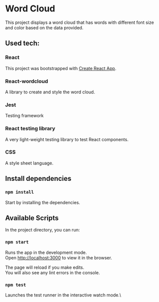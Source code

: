 # Word Cloud

This project displays a word cloud that has words with different font size and color based on the data provided.

## Used tech:

### React

This project was bootstrapped with [Create React App](https://github.com/facebook/create-react-app).

### React-wordcloud

A library to create and style the word cloud.

### Jest

Testing framework

### React testing library

A very light-weight testing library to test React components.

### CSS

A style sheet language.

## Install dependencies

### `npm install`

Start by installing the dependencies.

## Available Scripts

In the project directory, you can run:

### `npm start`

Runs the app in the development mode.\
Open [http://localhost:3000](http://localhost:3000) to view it in the browser.

The page will reload if you make edits.\
You will also see any lint errors in the console.

### `npm test`

Launches the test runner in the interactive watch mode.\
